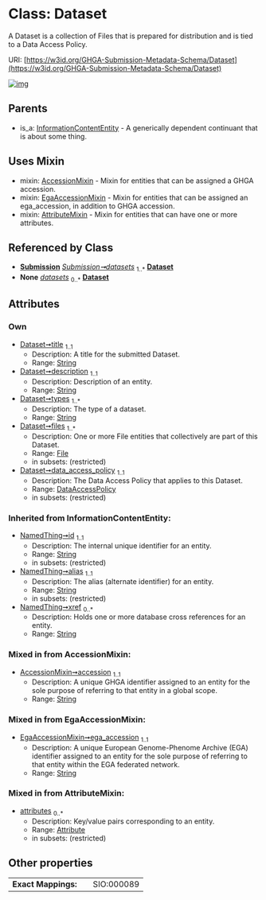 
# Class: Dataset


A Dataset is a collection of Files that is prepared for distribution and is tied to a Data Access Policy.

URI: [https://w3id.org/GHGA-Submission-Metadata-Schema/Dataset](https://w3id.org/GHGA-Submission-Metadata-Schema/Dataset)


[![img](https://yuml.me/diagram/nofunky;dir:TB/class/[Submission],[InformationContentEntity],[File],[EgaAccessionMixin],[DataAccessPolicy]<data_access_policy%201..1-++[Dataset&#124;title:string;description:string;types:string%20%2B;accession:string;ega_accession:string;id(i):string;alias(i):string;xref(i):string%20*],[File]<files%201..*-++[Dataset],[Submission]++-%20datasets%201..*>[Dataset],[Submission]++-%20datasets(i)%200..*>[Dataset],[Dataset]uses%20-.->[AccessionMixin],[Dataset]uses%20-.->[EgaAccessionMixin],[Dataset]uses%20-.->[AttributeMixin],[InformationContentEntity]^-[Dataset],[DataAccessPolicy],[AttributeMixin],[Attribute],[AccessionMixin])](https://yuml.me/diagram/nofunky;dir:TB/class/[Submission],[InformationContentEntity],[File],[EgaAccessionMixin],[DataAccessPolicy]<data_access_policy%201..1-++[Dataset&#124;title:string;description:string;types:string%20%2B;accession:string;ega_accession:string;id(i):string;alias(i):string;xref(i):string%20*],[File]<files%201..*-++[Dataset],[Submission]++-%20datasets%201..*>[Dataset],[Submission]++-%20datasets(i)%200..*>[Dataset],[Dataset]uses%20-.->[AccessionMixin],[Dataset]uses%20-.->[EgaAccessionMixin],[Dataset]uses%20-.->[AttributeMixin],[InformationContentEntity]^-[Dataset],[DataAccessPolicy],[AttributeMixin],[Attribute],[AccessionMixin])

## Parents

 *  is_a: [InformationContentEntity](InformationContentEntity.md) - A generically dependent continuant that is about some thing.

## Uses Mixin

 *  mixin: [AccessionMixin](AccessionMixin.md) - Mixin for entities that can be assigned a GHGA accession.
 *  mixin: [EgaAccessionMixin](EgaAccessionMixin.md) - Mixin for entities that can be assigned an ega_accession, in addition to GHGA accession.
 *  mixin: [AttributeMixin](AttributeMixin.md) - Mixin for entities that can have one or more attributes.

## Referenced by Class

 *  **[Submission](Submission.md)** *[Submission➞datasets](Submission_datasets.md)*  <sub>1..\*</sub>  **[Dataset](Dataset.md)**
 *  **None** *[datasets](datasets.md)*  <sub>0..\*</sub>  **[Dataset](Dataset.md)**

## Attributes


### Own

 * [Dataset➞title](Dataset_title.md)  <sub>1..1</sub>
     * Description: A title for the submitted Dataset.
     * Range: [String](types/String.md)
 * [Dataset➞description](Dataset_description.md)  <sub>1..1</sub>
     * Description: Description of an entity.
     * Range: [String](types/String.md)
 * [Dataset➞types](Dataset_types.md)  <sub>1..\*</sub>
     * Description: The type of a dataset.
     * Range: [String](types/String.md)
 * [Dataset➞files](Dataset_files.md)  <sub>1..\*</sub>
     * Description: One or more File entities that collectively are part of this Dataset.
     * Range: [File](File.md)
     * in subsets: (restricted)
 * [Dataset➞data_access_policy](Dataset_data_access_policy.md)  <sub>1..1</sub>
     * Description: The Data Access Policy that applies to this Dataset.
     * Range: [DataAccessPolicy](DataAccessPolicy.md)
     * in subsets: (restricted)

### Inherited from InformationContentEntity:

 * [NamedThing➞id](NamedThing_id.md)  <sub>1..1</sub>
     * Description: The internal unique identifier for an entity.
     * Range: [String](types/String.md)
     * in subsets: (restricted)
 * [NamedThing➞alias](NamedThing_alias.md)  <sub>1..1</sub>
     * Description: The alias (alternate identifier) for an entity.
     * Range: [String](types/String.md)
     * in subsets: (restricted)
 * [NamedThing➞xref](NamedThing_xref.md)  <sub>0..\*</sub>
     * Description: Holds one or more database cross references for an entity.
     * Range: [String](types/String.md)

### Mixed in from AccessionMixin:

 * [AccessionMixin➞accession](AccessionMixin_accession.md)  <sub>1..1</sub>
     * Description: A unique GHGA identifier assigned to an entity for the sole purpose of referring to that entity in a global scope.
     * Range: [String](types/String.md)

### Mixed in from EgaAccessionMixin:

 * [EgaAccessionMixin➞ega_accession](EgaAccessionMixin_ega_accession.md)  <sub>1..1</sub>
     * Description: A unique European Genome-Phenome Archive (EGA) identifier assigned to an entity for the sole purpose of referring to that entity within the EGA federated network.
     * Range: [String](types/String.md)

### Mixed in from AttributeMixin:

 * [attributes](attributes.md)  <sub>0..\*</sub>
     * Description: Key/value pairs corresponding to an entity.
     * Range: [Attribute](Attribute.md)
     * in subsets: (restricted)

## Other properties

|  |  |  |
| --- | --- | --- |
| **Exact Mappings:** | | SIO:000089 |

